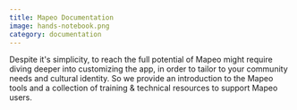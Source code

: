 ```yaml
---
title: Mapeo Documentation
image: hands-notebook.png
category: documentation
---
```


Despite it's simplicity, to reach the full potential of Mapeo might require diving deeper into customizing the app, in order to tailor to your community needs and cultural identity. So we provide an introduction to the Mapeo tools and a collection of training & technical resources to support Mapeo users.

<app-button :color="true" localurl=":8086/all/https://docs.mapeo.app/v/espanol/" text="Lea documentación"></app-button>
